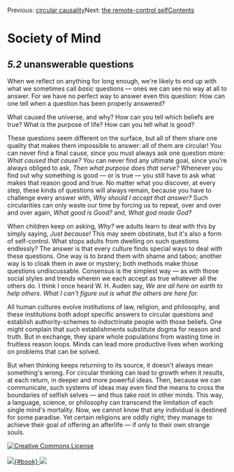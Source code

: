 <div class="chapnav">

<span class="prev">Previous: [circular
causality](./som-5.1.html)</span><span class="next">Next: [the
remote-control self](./som-5.3.html)</span><span
class="contents">[Contents](index.html)</span>
<div class="titlebar">

Society of Mind
===============

</div>

</div>

*5.2* unanswerable questions
----------------------------

When we reflect on anything for long enough, we're likely to end up with
what we sometimes call *basic* questions — ones we can see no way at all
to answer. For we have no perfect way to answer even this question: How
can one tell when a question has been properly answered?

What caused the universe, and why? How can you tell which beliefs are
true? What is the purpose of life? How can you tell what is good?

These questions seem different on the surface, but all of them share one
quality that makes them impossible to answer: all of them are circular!
You can never find a final cause, since you must always ask one question
more: *What caused that cause?* You can never find any ultimate goal,
since you're always obliged to ask, *Then what purpose does that serve?*
Whenever you find out why something is good — or is true — you still
have to ask what makes that reason good and true. No matter what you
discover, at every step, these kinds of questions will always remain,
because you have to challenge every answer with, *Why should I accept
that answer?* Such circularities can only waste our time by forcing us
to repeat, over and over and over again, *What good is Good?* and, *What
god made God?*

When children keep on asking, *Why?* we adults learn to deal with this
by simply saying, *Just because!* This may seem obstinate, but it's also
a form of self-control. What stops adults from dwelling on such
questions endlessly? The answer is that every culture finds special ways
to deal with these questions. One way is to brand them with shame and
taboo; another way is to cloak them in awe or mystery; both methods make
those questions undiscussable. Consensus is the simplest way — as with
those social styles and trends wherein we each accept as true whatever
all the others do. I think I once heard W. H. Auden say, *We are all
here on earth to help others. What I can't figure out is what the others
are here for.*

All human cultures evolve institutions of law, religion, and philosophy,
and these institutions both adopt specific answers to circular questions
and establish authority-schemes to indoctrinate people with those
beliefs. One might complain that such establishments substitute dogma
for reason and truth. But in exchange, they spare whole populations from
wasting time in fruitless reason loops. Minds can lead more productive
lives when working on problems that can be solved.

But when thinking keeps returning to its source, it doesn't always mean
something's wrong. For circular thinking can lead to growth when it
results, at each return, in deeper and more powerful ideas. Then,
because we can communicate, such systems of ideas may even find the
means to cross the boundaries of selfish selves — and thus take root in
other minds. This way, a language, science, or philosophy can transcend
the limitation of each single mind's mortality. Now, we cannot know that
any individual is destined for some paradise. Yet certain religions are
oddly right; they manage to achieve their goal of offering an afterlife
— if only to their own strange souls.

<div class="footer">

[![Creative Commons
License](http://i.creativecommons.org/l/by-nc-sa/3.0/80x15.png)](http://creativecommons.org/licenses/by-nc-sa/3.0/deed.en_US)\
\
[![](./images/som_book.jpeg){#book}
![](./images/a_logo_17.gif)](http://www.amazon.com/gp/product/0671657135?ie=UTF8&camp=1789&creativeASIN=0671657135&linkCode=xm2&tag=marvinminsky)

</div>
